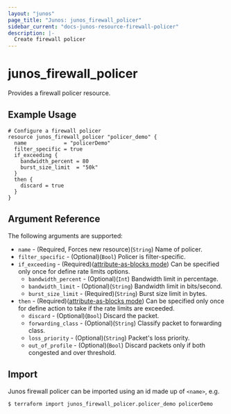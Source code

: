 ```yaml
---
layout: "junos"
page_title: "Junos: junos_firewall_policer"
sidebar_current: "docs-junos-resource-firewall-policer"
description: |-
  Create firewall policer
---
```


# junos_firewall_policer

Provides a firewall policer resource.

## Example Usage

```hcl
# Configure a firewall policer
resource junos_firewall_policer "policer_demo" {
  name            = "policerDemo"
  filter_specific = true
  if_exceeding {
    bandwidth_percent = 80
    burst_size_limit  = "50k"
  }
  then {
    discard = true
  }
}
```

## Argument Reference

The following arguments are supported:

* `name` - (Required, Forces new resource)(`String`) Name of policer.
* `filter_specific` - (Optional)(`Bool`) Policer is filter-specific.
* `if_exceeding` - (Required)([attribute-as-blocks mode](https://www.terraform.io/docs/configuration/attr-as-blocks.html)) Can be specified only once for define rate limits options.
  * `bandwidth_percent` - (Optional)(`Int`) Bandwidth limit in percentage.
  * `bandwidth_limit` - (Optional)(`String`) Bandwidth limit in bits/second.
  * `burst_size_limit` - (Required)(`String`) Burst size limit in bytes.
* `then` - (Required)([attribute-as-blocks mode](https://www.terraform.io/docs/configuration/attr-as-blocks.html)) Can be specified only once for define action to take if the rate limits are exceeded.
  * `discard` - (Optional)(`Bool`) Discard the packet.
  * `forwarding_class` - (Optional)(`String`) Classify packet to forwarding class.
  * `loss_priority` - (Optional)(`String`) Packet's loss priority.
  * `out_of_profile` - (Optional)(`Bool`)  Discard packets only if both congested and over threshold.

## Import

Junos firewall policer can be imported using an id made up of `<name>`, e.g.

```shell
$ terraform import junos_firewall_policer.policer_demo policerDemo
```
